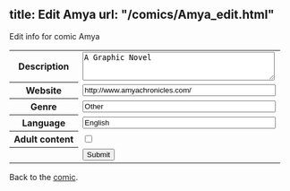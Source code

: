 title: Edit Amya
url: "/comics/Amya_edit.html"
---
Edit info for comic Amya

<form name="comic" action="http://gaepostmail.appspot.com/comic/" method="post">
<table class="comicinfo">
<tr>
<th>Description</th><td><textarea name="description" cols="40" rows="3">A Graphic Novel</textarea></td>
</tr>
<tr>
<th>Website</th><td><input type="text" name="url" value="http://www.amyachronicles.com/" size="40"/></td>
</tr>
<tr>
<th>Genre</th><td><input type="text" name="genre" value="Other" size="40"/></td>
</tr>
<tr>
<th>Language</th><td><input type="text" name="language" value="English" size="40"/></td>
</tr>
<tr>
<th>Adult content</th><td><input type="checkbox" name="adult" value="adult" /></td>
</tr>
<tr>
<th></th><td>
<input type="hidden" name="comic" value="Amya" />
<input type="submit" name="submit" value="Submit" />
</td>
</tr>
</table>
</form>

Back to the [comic](Amya.html).
